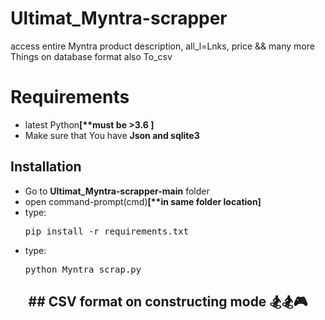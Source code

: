 # Ultimat_Myntra-scrapper
access entire Myntra product description, all_l=Lnks, price &amp;&amp; many more Things  on database format also To_csv
# Requirements
<ul>
  
<li>latest Python<strong>[**must be >3.6 ]</strong><br>
<li>Make sure that You have <strong>Json and sqlite3</strong>

</ul>


## Installation
<ul>
<li>Go to <strong>Ultimat_Myntra-scrapper-main</strong> folder<br>
<li>open command-prompt(cmd)<strong>[**in same folder location]</strong><br>
  <li>type:<br>
  <pre>pip install -r requirements.txt </pre>
  <li>type:<br>
  <pre>python Myntra_scrap.py</pre>
    

    

</ul>







<h2 align="center">
## CSV format on constructing mode 🏂🏂🎮
</h1>
